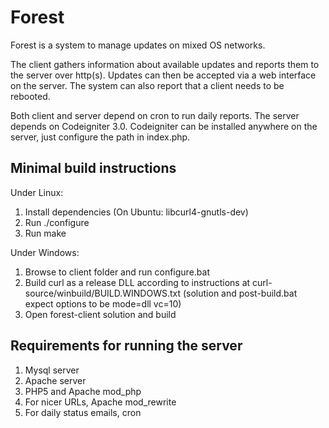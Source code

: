 Forest
======

Forest is a system to manage updates on mixed OS networks.

The client gathers information about available updates and reports them to the
server over http(s). Updates can then be accepted via a web interface on the
server. The system can also report that a client needs to be rebooted.

Both client and server depend on cron to run daily reports. The server depends
on Codeigniter 3.0. Codeigniter can be installed anywhere on the server, just
configure the path in index.php.

Minimal build instructions
--------------------------

Under Linux:
1.  Install dependencies (On Ubuntu: libcurl4-gnutls-dev)
2.  Run ./configure
3.  Run make

Under Windows:
1.  Browse to client folder and run configure.bat
2.  Build curl as a release DLL according to instructions at curl-source/winbuild/BUILD.WINDOWS.txt (solution and post-build.bat expect options to be mode=dll vc=10)
3.  Open forest-client solution and build


Requirements for running the server
-----------------------------------

1.  Mysql server
2.  Apache server
3.  PHP5 and Apache mod_php
4.  For nicer URLs, Apache mod_rewrite
5.  For daily status emails, cron

